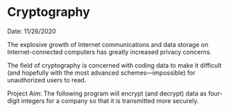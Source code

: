# Cryptography
Date: 11/26/2020<br>

The explosive growth of Internet communications and data storage on Internet-connected computers has greatly increased privacy concerns.<br>

The field of cryptography is concerned with coding data to make it difficult (and hopefully with the most advanced schemes—impossible) for unauthorized users to read.<br>

Project Aim: The following program will encrypt (and decrypt) data as four-digit integers for a company so that it is transmitted more securely.
